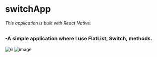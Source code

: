 # switchApp
###### This application is built with React Native.

### -A simple application where I use FlatList, Switch, methods.
![6](https://user-images.githubusercontent.com/92105996/213285510-f242619f-9b79-48fc-80de-a67e54a6f111.png) ![image](https://user-images.githubusercontent.com/92105996/213285228-19a29c4c-104b-4d20-96df-943c1c9805a9.png)
